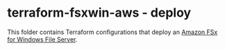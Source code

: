 # terraform-fsxwin-aws - deploy
This folder contains Terraform configurations that deploy an [Amazon FSx for Windows File Server](https://docs.aws.amazon.com/fsx/latest/WindowsGuide/what-is.html).